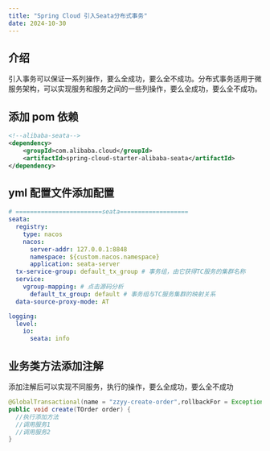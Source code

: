 ```yaml
---
title: "Spring Cloud 引入Seata分布式事务"
date: 2024-10-30
---
```


## 介绍

引入事务可以保证一系列操作，要么全成功，要么全不成功。分布式事务适用于微服务架构，可以实现服务和服务之间的一些列操作，要么全成功，要么全不成功。

## 添加 pom 依赖

```xml
<!--alibaba-seata-->
<dependency>
    <groupId>com.alibaba.cloud</groupId>
    <artifactId>spring-cloud-starter-alibaba-seata</artifactId>
</dependency>
```

## yml 配置文件添加配置

```yml
# ========================seata===================
seata:
  registry:
    type: nacos
    nacos:
      server-addr: 127.0.0.1:8848
      namespace: ${custom.nacos.namespace}
      application: seata-server
  tx-service-group: default_tx_group # 事务组，由它获得TC服务的集群名称
  service:
    vgroup-mapping: # 点击源码分析
      default_tx_group: default # 事务组与TC服务集群的映射关系
  data-source-proxy-mode: AT

logging:
  level:
    io:
      seata: info
```

## 业务类方法添加注解

添加注解后可以实现不同服务，执行的操作，要么全成功，要么全不成功

```java
@GlobalTransactional(name = "zzyy-create-order",rollbackFor = Exception.class) //AT
public void create(TOrder order) {
  //执行添加方法
  //调用服务1
  //调用服务2
}
```
